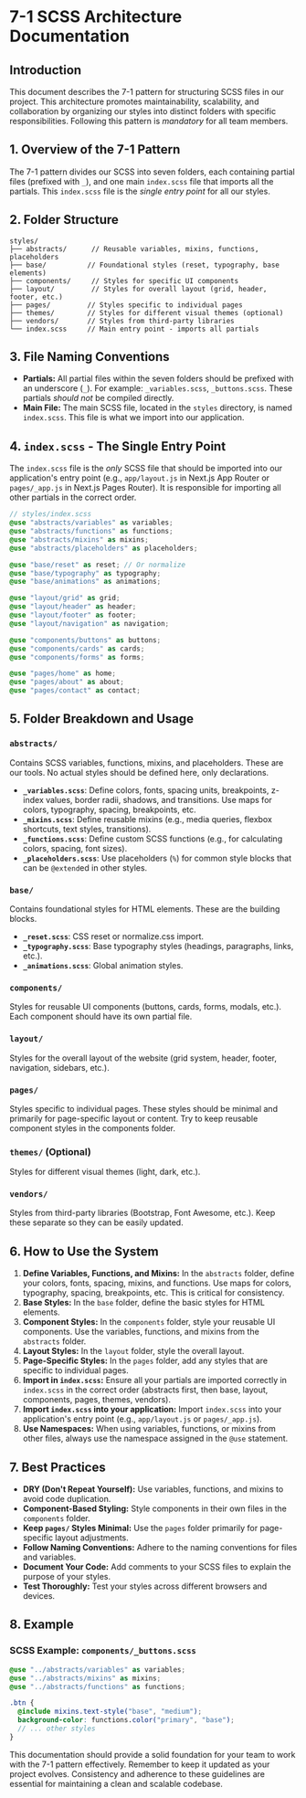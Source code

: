# 7-1 SCSS Architecture Documentation

## Introduction

This document describes the 7-1 pattern for structuring SCSS files in our project. This architecture promotes maintainability, scalability, and collaboration by organizing our styles into distinct folders with specific responsibilities. Following this pattern is *mandatory* for all team members.

## 1. Overview of the 7-1 Pattern

The 7-1 pattern divides our SCSS into seven folders, each containing partial files (prefixed with `_`), and one main `index.scss` file that imports all the partials. This `index.scss` file is the *single entry point* for all our styles.

## 2. Folder Structure

```
styles/
├── abstracts/      // Reusable variables, mixins, functions, placeholders
├── base/          // Foundational styles (reset, typography, base elements)
├── components/     // Styles for specific UI components
├── layout/         // Styles for overall layout (grid, header, footer, etc.)
├── pages/         // Styles specific to individual pages
├── themes/        // Styles for different visual themes (optional)
├── vendors/       // Styles from third-party libraries
└── index.scss     // Main entry point - imports all partials
```

## 3. File Naming Conventions

- **Partials:** All partial files within the seven folders should be prefixed with an underscore (`_`). For example: `_variables.scss`, `_buttons.scss`. These partials *should not* be compiled directly.
- **Main File:** The main SCSS file, located in the `styles` directory, is named `index.scss`. This file is what we import into our application.

## 4. `index.scss` - The Single Entry Point

The `index.scss` file is the *only* SCSS file that should be imported into our application's entry point (e.g., `app/layout.js` in Next.js App Router or `pages/_app.js` in Next.js Pages Router). It is responsible for importing all other partials in the correct order.

```scss
// styles/index.scss
@use "abstracts/variables" as variables;
@use "abstracts/functions" as functions;
@use "abstracts/mixins" as mixins;
@use "abstracts/placeholders" as placeholders;

@use "base/reset" as reset; // Or normalize
@use "base/typography" as typography;
@use "base/animations" as animations;

@use "layout/grid" as grid;
@use "layout/header" as header;
@use "layout/footer" as footer;
@use "layout/navigation" as navigation;

@use "components/buttons" as buttons;
@use "components/cards" as cards;
@use "components/forms" as forms;

@use "pages/home" as home;
@use "pages/about" as about;
@use "pages/contact" as contact;
```

## 5. Folder Breakdown and Usage

### **`abstracts/`**
Contains SCSS variables, functions, mixins, and placeholders. These are our tools. No actual styles should be defined here, only declarations.

- **`_variables.scss`**: Define colors, fonts, spacing units, breakpoints, z-index values, border radii, shadows, and transitions. Use maps for colors, typography, spacing, breakpoints, etc.
- **`_mixins.scss`**: Define reusable mixins (e.g., media queries, flexbox shortcuts, text styles, transitions).
- **`_functions.scss`**: Define custom SCSS functions (e.g., for calculating colors, spacing, font sizes).
- **`_placeholders.scss`**: Use placeholders (`%`) for common style blocks that can be `@extend`ed in other styles.

### **`base/`**
Contains foundational styles for HTML elements. These are the building blocks.

- **`_reset.scss`**: CSS reset or normalize.css import.
- **`_typography.scss`**: Base typography styles (headings, paragraphs, links, etc.).
- **`_animations.scss`**: Global animation styles.

### **`components/`**
Styles for reusable UI components (buttons, cards, forms, modals, etc.). Each component should have its own partial file.

### **`layout/`**
Styles for the overall layout of the website (grid system, header, footer, navigation, sidebars, etc.).

### **`pages/`**
Styles specific to individual pages. These styles should be minimal and primarily for page-specific layout or content. Try to keep reusable component styles in the components folder.

### **`themes/` (Optional)**
Styles for different visual themes (light, dark, etc.).

### **`vendors/`**
Styles from third-party libraries (Bootstrap, Font Awesome, etc.). Keep these separate so they can be easily updated.

## 6. How to Use the System

1. **Define Variables, Functions, and Mixins:** In the `abstracts` folder, define your colors, fonts, spacing, mixins, and functions. Use maps for colors, typography, spacing, breakpoints, etc. This is critical for consistency.
2. **Base Styles:** In the `base` folder, define the basic styles for HTML elements.
3. **Component Styles:** In the `components` folder, style your reusable UI components. Use the variables, functions, and mixins from the `abstracts` folder.
4. **Layout Styles:** In the `layout` folder, style the overall layout.
5. **Page-Specific Styles:** In the `pages` folder, add any styles that are specific to individual pages.
6. **Import in `index.scss`:** Ensure all your partials are imported correctly in `index.scss` in the correct order (abstracts first, then base, layout, components, pages, themes, vendors).
7. **Import `index.scss` into your application:** Import `index.scss` into your application's entry point (e.g., `app/layout.js` or `pages/_app.js`).
8. **Use Namespaces:** When using variables, functions, or mixins from other files, always use the namespace assigned in the `@use` statement.

## 7. Best Practices

- **DRY (Don't Repeat Yourself):** Use variables, functions, and mixins to avoid code duplication.
- **Component-Based Styling:** Style components in their own files in the `components` folder.
- **Keep `pages/` Styles Minimal:** Use the `pages` folder primarily for page-specific layout adjustments.
- **Follow Naming Conventions:** Adhere to the naming conventions for files and variables.
- **Document Your Code:** Add comments to your SCSS files to explain the purpose of your styles.
- **Test Thoroughly:** Test your styles across different browsers and devices.

## 8. Example

### SCSS Example: `components/_buttons.scss`

```scss
@use "../abstracts/variables" as variables;
@use "../abstracts/mixins" as mixins;
@use "../abstracts/functions" as functions;

.btn {
  @include mixins.text-style("base", "medium");
  background-color: functions.color("primary", "base");
  // ... other styles
}
```

This documentation should provide a solid foundation for your team to work with the 7-1 pattern effectively. Remember to keep it updated as your project evolves. Consistency and adherence to these guidelines are essential for maintaining a clean and scalable codebase.

